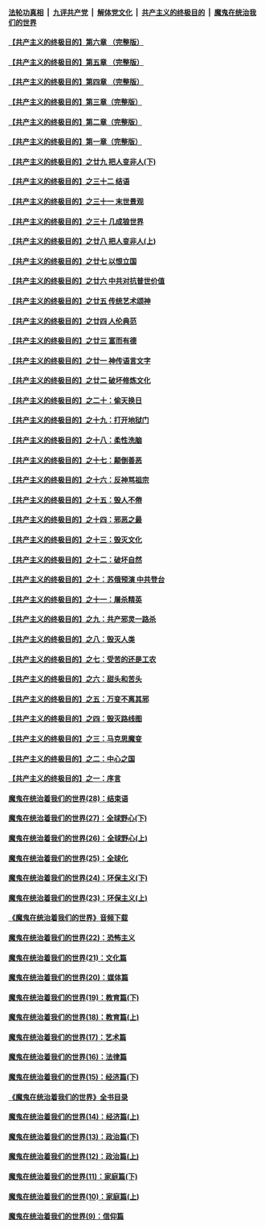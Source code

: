 ####  [法轮功真相](../../../../basic/blob/master/README.md?t=06071101) &nbsp;|&nbsp; [九评共产党](../../../../9ping.md/blob/master/README.md?t=06071101) &nbsp;|&nbsp; [解体党文化](../../../../jtdwh.md/blob/master/README.md?t=06071101)  &nbsp;|&nbsp; [共产主义的终极目的](../../../../gczydzjmd.md/blob/master/README.md?t=06071101) &nbsp;|&nbsp; [魔鬼在统治我们的世界](../../../../mgztzwmdsj.md/blob/master/README.md?t=06071101) 

#### [【共产主义的终极目的】第六章 （完整版）](../pages/nsc422/n11428913.md?t=06071101) 

#### [【共产主义的终极目的】第五章 （完整版）](../pages/nsc422/n11428912.md?t=06071101) 

#### [【共产主义的终极目的】第四章 （完整版）](../pages/nsc422/n11428907.md?t=06071101) 

#### [【共产主义的终极目的】第三章（完整版）](../pages/nsc422/n11428848.md?t=06071101) 

#### [【共产主义的终极目的】第二章（完整版）](../pages/nsc422/n11428831.md?t=06071101) 

#### [【共产主义的终极目的】第一章（完整版）](../pages/nsc422/n11417651.md?t=06071101) 

#### [【共产主义的终极目的】之廿九 把人变非人(下)](../pages/nsc422/n11344140.md?t=06071101) 

#### [【共产主义的终极目的】之三十二 结语](../pages/nsc422/n11360535.md?t=06071101) 

#### [【共产主义的终极目的】之三十一 末世景观](../pages/nsc422/n11351129.md?t=06071101) 

#### [【共产主义的终极目的】之三十 几成狼世界](../pages/nsc422/n11348280.md?t=06071101) 

#### [【共产主义的终极目的】之廿八 把人变非人(上)](../pages/nsc422/n11340492.md?t=06071101) 

#### [【共产主义的终极目的】之廿七 以恨立国](../pages/nsc422/n11336944.md?t=06071101) 

#### [【共产主义的终极目的】之廿六 中共对抗普世价值](../pages/nsc422/n11324785.md?t=06071101) 

#### [【共产主义的终极目的】之廿五 传统艺术颂神](../pages/nsc422/n11296396.md?t=06071101) 

#### [【共产主义的终极目的】之廿四 人伦典范](../pages/nsc422/n11296397.md?t=06071101) 

#### [【共产主义的终极目的】之廿三 富而有德](../pages/nsc422/n11283598.md?t=06071101) 

#### [【共产主义的终极目的】之廿一 神传语言文字](../pages/nsc422/n11263265.md?t=06071101) 

#### [【共产主义的终极目的】之廿二 破坏修炼文化](../pages/nsc422/n11245728.md?t=06071101) 

#### [【共产主义的终极目的】之二十：偷天换日](../pages/nsc422/n11238846.md?t=06071101) 

#### [【共产主义的终极目的】之十九：打开地狱门](../pages/nsc422/n11206376.md?t=06071101) 

#### [【共产主义的终极目的】之十八：柔性洗脑](../pages/nsc422/n11199994.md?t=06071101) 

#### [【共产主义的终极目的】之十七：颠倒善恶](../pages/nsc422/n11179782.md?t=06071101) 

#### [【共产主义的终极目的】之十六：反神骂祖宗](../pages/nsc422/n11166798.md?t=06071101) 

#### [【共产主义的终极目的】之十五：毁人不倦](../pages/nsc422/n11166792.md?t=06071101) 

#### [【共产主义的终极目的】之十四：邪恶之最](../pages/nsc422/n11150249.md?t=06071101) 

#### [【共产主义的终极目的】之十三：毁灭文化](../pages/nsc422/n11135227.md?t=06071101) 

#### [【共产主义的终极目的】之十二：破坏自然](../pages/nsc422/n11135214.md?t=06071101) 

#### [【共产主义的终极目的】之十：苏俄预演 中共登台](../pages/nsc422/n11118424.md?t=06071101) 

#### [【共产主义的终极目的】之十一：屠杀精英](../pages/nsc422/n11118442.md?t=06071101) 

#### [【共产主义的终极目的】之九：共产邪灵一路杀](../pages/nsc422/n11114139.md?t=06071101) 

#### [【共产主义的终极目的】之八：毁灭人类](../pages/nsc422/n11108503.md?t=06071101) 

#### [【共产主义的终极目的】之七：受苦的还是工农](../pages/nsc422/n11101809.md?t=06071101) 

#### [【共产主义的终极目的】之六：甜头和苦头](../pages/nsc422/n11096971.md?t=06071101) 

#### [【共产主义的终极目的】之五：万变不离其邪](../pages/nsc422/n11091285.md?t=06071101) 

#### [【共产主义的终极目的】之四：毁灭路线图](../pages/nsc422/n11086284.md?t=06071101) 

#### [【共产主义的终极目的】之三：马克思魔变](../pages/nsc422/n11061941.md?t=06071101) 

#### [【共产主义的终极目的】之二：中心之国](../pages/nsc422/n11047728.md?t=06071101) 

#### [【共产主义的终极目的】之一：序言](../pages/nsc422/n11086077.md?t=06071101) 

#### [魔鬼在统治着我们的世界(28)：结束语](../pages/nsc422/n10936246.md?t=06071101) 

#### [魔鬼在统治着我们的世界(27)：全球野心(下)](../pages/nsc422/n10928319.md?t=06071101) 

#### [魔鬼在统治着我们的世界(26)：全球野心(上)](../pages/nsc422/n10900318.md?t=06071101) 

#### [魔鬼在统治着我们的世界(25)：全球化](../pages/nsc422/n10788205.md?t=06071101) 

#### [魔鬼在统治着我们的世界(24)：环保主义(下)](../pages/nsc422/n10695307.md?t=06071101) 

#### [魔鬼在统治着我们的世界(23)：环保主义(上)](../pages/nsc422/n10688613.md?t=06071101) 

#### [《魔鬼在统治着我们的世界》音频下载](../pages/nsc422/n10635553.md?t=06071101) 

#### [魔鬼在统治着我们的世界(22)：恐怖主义](../pages/nsc422/n10614727.md?t=06071101) 

#### [魔鬼在统治着我们的世界(21)：文化篇](../pages/nsc422/n10597706.md?t=06071101) 

#### [魔鬼在统治着我们的世界(20)：媒体篇](../pages/nsc422/n10586579.md?t=06071101) 

#### [魔鬼在统治着我们的世界(19)：教育篇(下)](../pages/nsc422/n10564808.md?t=06071101) 

#### [魔鬼在统治着我们的世界(18)：教育篇(上)](../pages/nsc422/n10526970.md?t=06071101) 

#### [魔鬼在统治着我们的世界(17)：艺术篇](../pages/nsc422/n10499093.md?t=06071101) 

#### [魔鬼在统治着我们的世界(16)：法律篇](../pages/nsc422/n10485969.md?t=06071101) 

#### [魔鬼在统治着我们的世界(15)：经济篇(下)](../pages/nsc422/n10469975.md?t=06071101) 

#### [《魔鬼在统治着我们的世界》全书目录](../pages/nsc422/n10464261.md?t=06071101) 

#### [魔鬼在统治着我们的世界(14)：经济篇(上)](../pages/nsc422/n10457370.md?t=06071101) 

#### [魔鬼在统治着我们的世界(13)：政治篇(下)](../pages/nsc422/n10448270.md?t=06071101) 

#### [魔鬼在统治着我们的世界(12)：政治篇(上)](../pages/nsc422/n10444576.md?t=06071101) 

#### [魔鬼在统治着我们的世界(11)：家庭篇(下)](../pages/nsc422/n10440961.md?t=06071101) 

#### [魔鬼在统治着我们的世界(10)：家庭篇(上)](../pages/nsc422/n10435448.md?t=06071101) 

#### [魔鬼在统治着我们的世界(9)：信仰篇](../pages/nsc422/n10432159.md?t=06071101) 

